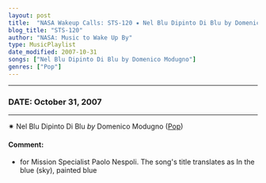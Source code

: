 ```yaml
---
layout: post
title:  "NASA Wakeup Calls: STS-120 ✷ Nel Blu Dipinto Di Blu by Domenico Modugno ✷ October 31, 2007"
blog_title: "STS-120"
author: "NASA: Music to Wake Up By"
type: MusicPlaylist
date_modified: 2007-10-31
songs: ["Nel Blu Dipinto Di Blu by Domenico Modugno"]
genres: ["Pop"]
---
```


----
### DATE: October 31, 2007
----
✷ Nel Blu Dipinto Di Blu *by* Domenico Modugno ([Pop](https://www.discogs.com/genre/Pop)) <a target="blank_" href="https://www.discogs.com/Domenico-Modugno-Nel-Blu-Dipinto-Di-Blu/release/10181340">
    <i class="fas fa-compact-disc"
       title="Discogs entry for this song"
       alt="Discogs entry for this song"
       style="font-size: 1.1em;"></i></a>
    

#### Comment:
* for Mission Specialist Paolo Nespoli. The song's title translates as In the blue (sky), painted blue



<br/>
<center>
	<a target="_blank"
	   href="https://twitter.com/intent/tweet?hashtags=Space,NASA,Playlist,NASAWakeupCalls,SpaceProgram&text=🚀 {{ page.author}}, '{{ page.songs.first }}' {{ page.title }}, {{ page.date | date: '%B %d, %Y' }}, {{ site.url }}{{ page.url }}&via=nasawakeupcalls"><i class="fab fa-twitter" title="Tweet this page" alt="Tweet this page" style="font-size: 1.3em;"></i></a>
	&nbsp; 	<i class="fas fa-user-astronaut" style="font-size: 1.5em;"></i> &nbsp;
    <a id="custom_amazon_link"
       type="amzn" search="#"
       category="popular music">
    <i class="fab fa-amazon" style="font-size: 1.3em;"></i></a>
</center>

<!-- Randomly resolve an individual entry from a song array -->
<script src="/assets/javascript/seedrandom.min.js"></script>
<script>
  var wake_me_up = ["Nel Blu Dipinto Di Blu by Domenico Modugno"];
  var prng = new Math.seedrandom();
  function randomSong() {
    song = wake_me_up[Math.floor(Math.random() * wake_me_up.length)];
    var amazon_link = document.getElementById("custom_amazon_link");
    amazon_link.setAttribute("search", song);
  }
  window.onload = randomSong();
</script>
